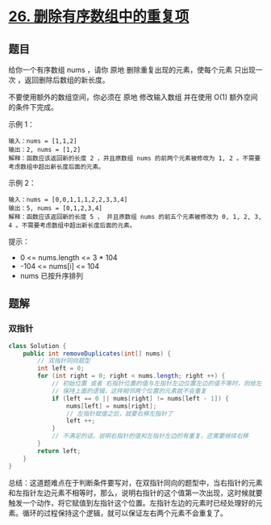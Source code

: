 # [26. 删除有序数组中的重复项](https://leetcode-cn.com/problems/remove-duplicates-from-sorted-array/)

## 题目

给你一个有序数组 nums ，请你 原地 删除重复出现的元素，使每个元素 只出现一次 ，返回删除后数组的新长度。

不要使用额外的数组空间，你必须在 原地 修改输入数组 并在使用 O(1) 额外空间的条件下完成。

示例 1：
```
输入：nums = [1,1,2]
输出：2, nums = [1,2]
解释：函数应该返回新的长度 2 ，并且原数组 nums 的前两个元素被修改为 1, 2 。不需要考虑数组中超出新长度后面的元素。
```

示例 2：
```
输入：nums = [0,0,1,1,1,2,2,3,3,4]
输出：5, nums = [0,1,2,3,4]
解释：函数应该返回新的长度 5 ， 并且原数组 nums 的前五个元素被修改为 0, 1, 2, 3, 4 。不需要考虑数组中超出新长度后面的元素。
```

提示：

- 0 <= nums.length <= 3 * 104
- -104 <= nums[i] <= 104
- nums 已按升序排列

## 题解

### 双指针

```java
class Solution {
    public int removeDuplicates(int[] nums) {
        // 双指针同向题型
        int left = 0;
        for (int right = 0; right < nums.length; right ++) {
            // 初始位置 或者 右指针位置的值与左指针左边位置左边的值不等时，则给左指针赋值
            // 保持上面的逻辑，这样相邻两个位置的元素就不会重复
            if (left == 0 || nums[right] != nums[left - 1]) {
                nums[left] = nums[right];
                // 左指针赋值之后，就要右移左指针了
                left ++;
            }
            // 不满足的话，说明右指针的值和左指针左边的有重复，还需要继续右移
        }
        return left;
    }
}
```

总结：这道题难点在于判断条件要写对，在双指针同向的题型中，当右指针的元素和左指针左边元素不相等时，那么，说明右指针的这个值第一次出现，这时候就要触发一个动作，将它赋值到左指针这个位置。左指针左边的元素时已经处理好的元素。循环的过程保持这个逻辑，就可以保证左右两个元素不会重复了。